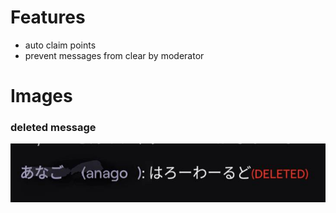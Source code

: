 # Features
- auto claim points
- prevent messages from clear by moderator
# Images
### deleted message
![sc1](/img/screenshot_1.jpg)